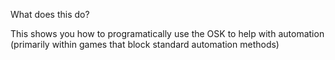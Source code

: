 What does this do?

This shows you how to programatically use the OSK to help with automation (primarily within games that block standard automation methods)

